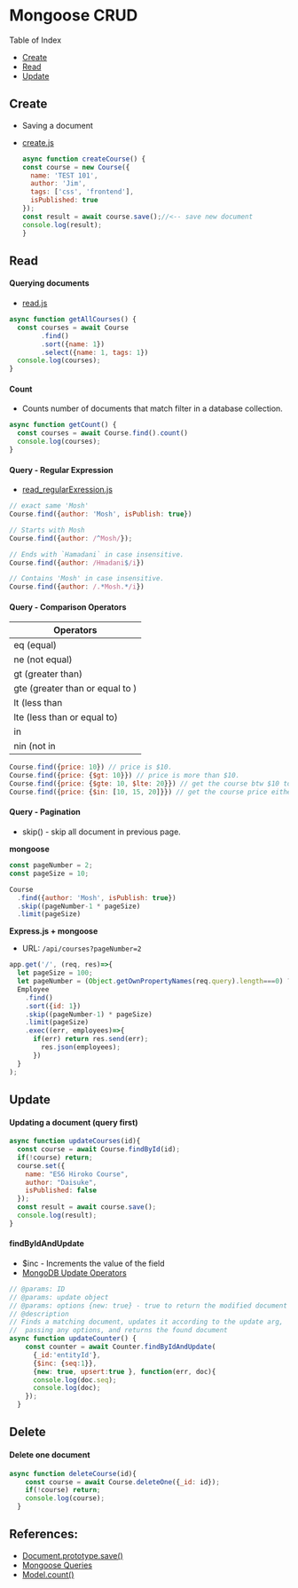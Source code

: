 # Mongoose CRUD

Table of Index
- [Create](#Create)
- [Read](#Read)
- [Update](#Update)


## Create
- Saving a document
- [create.js](create.js)

  
  ```js
  async function createCourse() {
  const course = new Course({
    name: 'TEST 101',
    author: 'Jim',
    tags: ['css', 'frontend'],
    isPublished: true
  });
  const result = await course.save();//<-- save new document
  console.log(result);
  }
  ```

## Read

#### Querying documents
- [read.js](read.js)

  
```js
async function getAllCourses() {
  const courses = await Course
        .find()
        .sort({name: 1})
        .select({name: 1, tags: 1})
  console.log(courses);
}
```

#### Count

- Counts number of documents that match filter in a database collection.
 
```js
async function getCount() {
  const courses = await Course.find().count()
  console.log(courses);
}
```

#### Query - Regular Expression
- [read_regularExression.js](read_regularExression.js)
  
```js
// exact same 'Mosh'
Course.find({author: 'Mosh', isPublish: true}) 

// Starts with Mosh
Course.find({author: /^Mosh/});

// Ends with `Hamadani` in case insensitive.
Course.find({author: /Hmadani$/i})

// Contains 'Mosh' in case insensitive.
Course.find({author: /.*Mosh.*/i})
```


#### Query - Comparison Operators

| Operators  |
|---|
| eq (equal) |
| ne (not equal) |
| gt (greater than) |
| gte (greater than or equal to ) |
| lt (less than|
| lte (less than or equal to) |
| in |
| nin (not in|

```js
Course.find({price: 10}) // price is $10.
Course.find({price: {$gt: 10}}) // price is more than $10.
Course.find({price: {$gte: 10, $lte: 20}}) // get the course btw $10 to $20.
Course.find({price: {$in: [10, 15, 20]}}) // get the course price either $10 or $15 or $20.
```


#### Query - Pagination
- skip() - skip all document in previous page.

**mongoose**
```js
const pageNumber = 2;
const pageSize = 10;

Course
  .find({author: 'Mosh', isPublish: true})
  .skip((pageNumber-1 * pageSize)
  .limit(pageSize)
```

**Express.js + mongoose**
- URL: `/api/courses?pageNumber=2`

```js
app.get('/', (req, res)=>{
  let pageSize = 100;
  let pageNumber = (Object.getOwnPropertyNames(req.query).length===0) ? 1 : req.query.page
  Employee
    .find()
    .sort({id: 1})
    .skip((pageNumber-1) * pageSize)
    .limit(pageSize)
    .exec((err, employees)=>{
      if(err) return res.send(err);
        res.json(employees);
      })
  }
);
```


## Update

#### Updating a document (query first)
```js
async function updateCourses(id){
  const course = await Course.findById(id);
  if(!course) return;
  course.set({
    name: "ES6 Hiroko Course",
    author: "Daisuke",
    isPublished: false
  });
  const result = await course.save();
  console.log(result);
}
```

#### findByIdAndUpdate
- $inc - Increments the value of the field
- [MongoDB Update Operators](https://docs.mongodb.com/manual/reference/operator/update-field/)  
 
```js
// @params: ID
// @params: update object
// @params: options {new: true} - true to return the modified document rather than the original.
// @description
// Finds a matching document, updates it according to the update arg,
//  passing any options, and returns the found document 
async function updateCounter() {
    const counter = await Counter.findByIdAndUpdate(
      {_id:'entityId'},
      {$inc: {seq:1}},
      {new: true, upsert:true }, function(err, doc){ 
      console.log(doc.seq);
      console.log(doc);
    });
  } 
```

## Delete

#### Delete one document
```js
async function deleteCourse(id){
    const course = await Course.deleteOne({_id: id});
    if(!course) return;
    console.log(course);
  }
```

## References:

- [Document.prototype.save()](https://mongoosejs.com/docs/api.html#document_Document-save)
- [Mongoose Queries](https://mongoosejs.com/docs/queries.html)
- [Model.count()](https://mongoosejs.com/docs/api.html#model_Model.count)